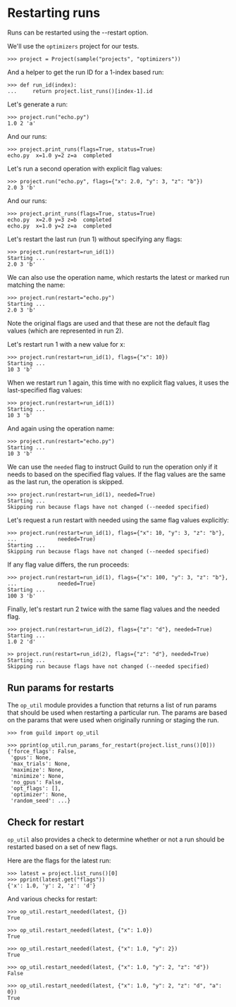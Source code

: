 # Restarting runs

Runs can be restarted using the --restart option.

We'll use the `optimizers` project for our tests.

    >>> project = Project(sample("projects", "optimizers"))

And a helper to get the run ID for a 1-index based run:

    >>> def run_id(index):
    ...     return project.list_runs()[index-1].id

Let's generate a run:

    >>> project.run("echo.py")
    1.0 2 'a'

And our runs:

    >>> project.print_runs(flags=True, status=True)
    echo.py  x=1.0 y=2 z=a  completed

Let's run a second operation with explicit flag values:

    >>> project.run("echo.py", flags={"x": 2.0, "y": 3, "z": "b"})
    2.0 3 'b'

And our runs:

    >>> project.print_runs(flags=True, status=True)
    echo.py  x=2.0 y=3 z=b  completed
    echo.py  x=1.0 y=2 z=a  completed

Let's restart the last run (run 1) without specifying any flags:

    >>> project.run(restart=run_id(1))
    Starting ...
    2.0 3 'b'

We can also use the operation name, which restarts the latest or
marked run matching the name:

    >>> project.run(restart="echo.py")
    Starting ...
    2.0 3 'b'

Note the original flags are used and that these are not the default
flag values (which are represented in run 2).

Let's restart run 1 with a new value for x:

    >>> project.run(restart=run_id(1), flags={"x": 10})
    Starting ...
    10 3 'b'

When we restart run 1 again, this time with no explicit flag values,
it uses the last-specified flag values:

    >>> project.run(restart=run_id(1))
    Starting ...
    10 3 'b'

And again using the operation name:

    >>> project.run(restart="echo.py")
    Starting ...
    10 3 'b'

We can use the `needed` flag to instruct Guild to run the operation
only if it needs to based on the specified flag values. If the flag
values are the same as the last run, the operation is skipped.

    >>> project.run(restart=run_id(1), needed=True)
    Starting ...
    Skipping run because flags have not changed (--needed specified)

Let's request a run restart with needed using the same flag values
explicitly:

    >>> project.run(restart=run_id(1), flags={"x": 10, "y": 3, "z": "b"},
    ...             needed=True)
    Starting ...
    Skipping run because flags have not changed (--needed specified)

If any flag value differs, the run proceeds:

    >>> project.run(restart=run_id(1), flags={"x": 100, "y": 3, "z": "b"},
    ...             needed=True)
    Starting ...
    100 3 'b'

Finally, let's restart run 2 twice with the same flag values and the
needed flag.

    >>> project.run(restart=run_id(2), flags={"z": "d"}, needed=True)
    Starting ...
    1.0 2 'd'

    >> project.run(restart=run_id(2), flags={"z": "d"}, needed=True)
    Starting ...
    Skipping run because flags have not changed (--needed specified)

## Run params for restarts

The `op_util` module provides a function that returns a list of run
params that should be used when restarting a particular run. The
params are based on the params that were used when originally running
or staging the run.

    >>> from guild import op_util

    >>> pprint(op_util.run_params_for_restart(project.list_runs()[0]))
    {'force_flags': False,
     'gpus': None,
     'max_trials': None,
     'maximize': None,
     'minimize': None,
     'no_gpus': False,
     'opt_flags': [],
     'optimizer': None,
     'random_seed': ...}

## Check for restart

`op_util` also provides a check to determine whether or not a run
should be restarted based on a set of new flags.

Here are the flags for the latest run:

    >>> latest = project.list_runs()[0]
    >>> pprint(latest.get("flags"))
    {'x': 1.0, 'y': 2, 'z': 'd'}

And various checks for restart:

    >>> op_util.restart_needed(latest, {})
    True

    >>> op_util.restart_needed(latest, {"x": 1.0})
    True

    >>> op_util.restart_needed(latest, {"x": 1.0, "y": 2})
    True

    >>> op_util.restart_needed(latest, {"x": 1.0, "y": 2, "z": "d"})
    False

    >>> op_util.restart_needed(latest, {"x": 1.0, "y": 2, "z": "d", "a": 0})
    True
